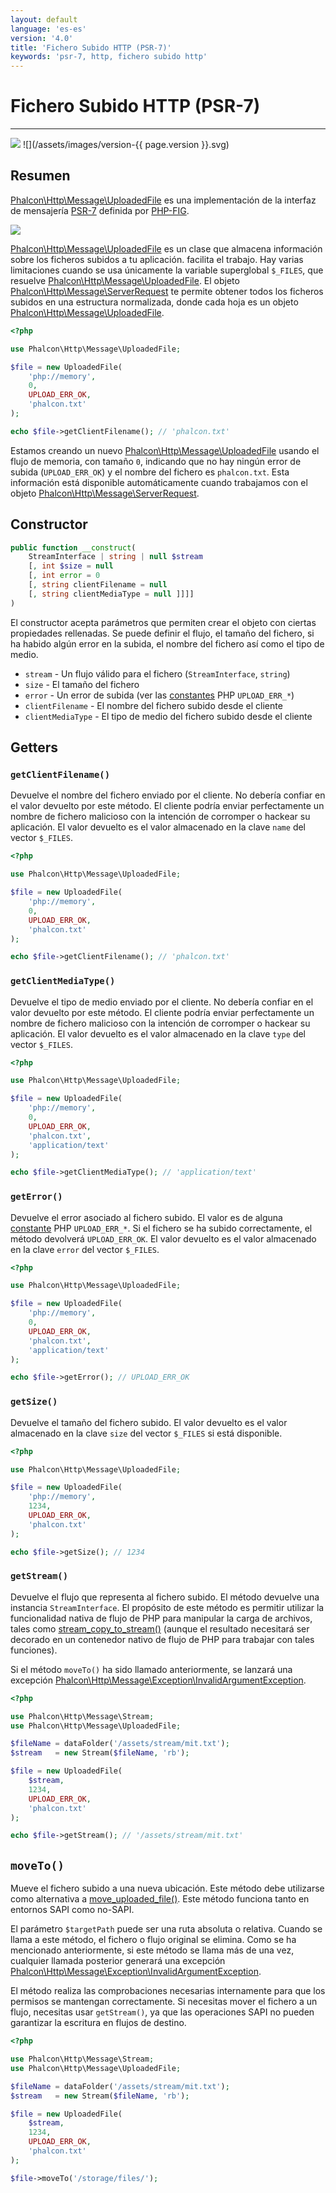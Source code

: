 ```yaml
---
layout: default
language: 'es-es'
version: '4.0'
title: 'Fichero Subido HTTP (PSR-7)'
keywords: 'psr-7, http, fichero subido http'
---
```


# Fichero Subido HTTP (PSR-7)
- - -
![](/assets/images/document-status-stable-success.svg) ![](/assets/images/version-{{ page.version }}.svg)

## Resumen
[Phalcon\Http\Message\UploadedFile](api/phalcon_http#http-message-uploadedfile) es una implementación de la interfaz de mensajería [PSR-7](https://www.php-fig.org/psr/psr-7/) definida por [PHP-FIG](https://www.php-fig.org/).

![](/assets/images/implements-psr--7-blue.svg)

[Phalcon\Http\Message\UploadedFile](api/phalcon_http#http-message-uploadedfile) es un clase que almacena información sobre los ficheros subidos a tu aplicación. facilita el trabajo. Hay varias limitaciones cuando se usa únicamente la variable superglobal `$_FILES`, que resuelve [Phalcon\Http\Message\UploadedFile](api/phalcon_http#http-message-uploadedfile). El objeto [Phalcon\Http\Message\ServerRequest](api/phalcon_http#http-message-serverrequest) te permite obtener todos los ficheros subidos en una estructura normalizada, donde cada hoja es un objeto [Phalcon\Http\Message\UploadedFile](api/phalcon_http#http-message-uploadedfile).

```php
<?php

use Phalcon\Http\Message\UploadedFile;

$file = new UploadedFile(
    'php://memory',
    0,
    UPLOAD_ERR_OK,
    'phalcon.txt'
);

echo $file->getClientFilename(); // 'phalcon.txt'
```

Estamos creando un nuevo [Phalcon\Http\Message\UploadedFile](api/phalcon_http#http-message-uploadedfile) usando el flujo de memoria, con tamaño `0`, indicando que no hay ningún error de subida (`UPLOAD_ERR_OK`) y el nombre del fichero es `phalcon.txt`. Esta información está disponible automáticamente cuando trabajamos con el objeto [Phalcon\Http\Message\ServerRequest](api/phalcon_http#http-message-serverrequest).

## Constructor

```php
public function __construct(
    StreamInterface | string | null $stream 
    [, int $size = null 
    [, int error = 0
    [, string clientFilename = null
    [, string clientMediaType = null ]]]] 
)
```
El constructor acepta parámetros que permiten crear el objeto con ciertas propiedades rellenadas. Se puede definir el flujo, el tamaño del fichero, si ha habido algún error en la subida, el nombre del fichero así como el tipo de medio.

- `stream` - Un flujo válido para el fichero (`StreamInterface`, `string`)
- `size` - El tamaño del fichero
- `error` - Un error de subida (ver las [constantes](https://php.net/manual/en/features.file-upload.errors.php) PHP `UPLOAD_ERR_*`)
- `clientFilename` - El nombre del fichero subido desde el cliente
- `clientMediaType` - El tipo de medio del fichero subido desde el cliente

## Getters

### `getClientFilename()`

Devuelve el nombre del fichero enviado por el cliente. No debería confiar en el valor devuelto por este método. El cliente podría enviar perfectamente un nombre de fichero malicioso con la intención de corromper o hackear su aplicación. El valor devuelto es el valor almacenado en la clave `name` del vector `$_FILES`.

```php
<?php

use Phalcon\Http\Message\UploadedFile;

$file = new UploadedFile(
    'php://memory',
    0,
    UPLOAD_ERR_OK,
    'phalcon.txt'
);

echo $file->getClientFilename(); // 'phalcon.txt'
```

### `getClientMediaType()`

Devuelve el tipo de medio enviado por el cliente. No debería confiar en el valor devuelto por este método. El cliente podría enviar perfectamente un nombre de fichero malicioso con la intención de corromper o hackear su aplicación. El valor devuelto es el valor almacenado en la clave `type` del vector `$_FILES`.

```php
<?php

use Phalcon\Http\Message\UploadedFile;

$file = new UploadedFile(
    'php://memory',
    0,
    UPLOAD_ERR_OK,
    'phalcon.txt',
    'application/text'
);

echo $file->getClientMediaType(); // 'application/text'
```

### `getError()`

 Devuelve el error asociado al fichero subido. El valor es de alguna [constante](https://php.net/manual/en/features.file-upload.errors.php) PHP `UPLOAD_ERR_*`. Si el fichero se ha subido correctamente, el método devolverá `UPLOAD_ERR_OK`. El valor devuelto es el valor almacenado en la clave `error` del vector `$_FILES`.

```php
<?php

use Phalcon\Http\Message\UploadedFile;

$file = new UploadedFile(
    'php://memory',
    0,
    UPLOAD_ERR_OK,
    'phalcon.txt',
    'application/text'
);

echo $file->getError(); // UPLOAD_ERR_OK
```

### `getSize()`

Devuelve el tamaño del fichero subido. El valor devuelto es el valor almacenado en la clave `size` del vector `$_FILES` si está disponible.

```php
<?php

use Phalcon\Http\Message\UploadedFile;

$file = new UploadedFile(
    'php://memory',
    1234,
    UPLOAD_ERR_OK,
    'phalcon.txt'
);

echo $file->getSize(); // 1234
```

### `getStream()`

Devuelve el flujo que representa al fichero subido. El método devuelve una instancia `StreamInterface`. El propósito de este método es permitir utilizar la funcionalidad nativa de flujo de PHP para manipular la carga de archivos, tales como [stream_copy_to_stream()](https://www.php.net/manual/en/function.stream-copy-to-stream.php) (aunque el resultado necesitará ser decorado en un contenedor nativo de flujo de PHP para trabajar con tales funciones).

Si el método `moveTo()` ha sido llamado anteriormente, se lanzará una excepción [Phalcon\Http\Message\Exception\InvalidArgumentException](api/phalcon_http#http-message-exception-invalidargumentexception).

```php
<?php

use Phalcon\Http\Message\Stream;
use Phalcon\Http\Message\UploadedFile;

$fileName = dataFolder('/assets/stream/mit.txt');
$stream   = new Stream($fileName, 'rb');

$file = new UploadedFile(
    $stream,
    1234,
    UPLOAD_ERR_OK,
    'phalcon.txt'
);

echo $file->getStream(); // '/assets/stream/mit.txt'
```

## `moveTo()`
Mueve el fichero subido a una nueva ubicación. Este método debe utilizarse como alternativa a [move_uploaded_file()](https://www.php.net/manual/en/function.move-uploaded-file.php). Este método funciona tanto en entornos SAPI como no-SAPI.

El parámetro `$targetPath` puede ser una ruta absoluta o relativa. Cuando se llama a este método, el fichero o flujo original se elimina. Como se ha mencionado anteriormente, si este método se llama más de una vez, cualquier llamada posterior generará una excepción [Phalcon\Http\Message\Exception\InvalidArgumentException](api/phalcon_http#http-message-exception-invalidargumentexception).

El método realiza las comprobaciones necesarias internamente para que los permisos se mantengan correctamente. Si necesitas mover el fichero a un flujo, necesitas usar `getStream()`, ya que las operaciones SAPI no pueden garantizar la escritura en flujos de destino.

```php
<?php

use Phalcon\Http\Message\Stream;
use Phalcon\Http\Message\UploadedFile;

$fileName = dataFolder('/assets/stream/mit.txt');
$stream   = new Stream($fileName, 'rb');

$file = new UploadedFile(
    $stream,
    1234,
    UPLOAD_ERR_OK,
    'phalcon.txt'
);

$file->moveTo('/storage/files/');
```